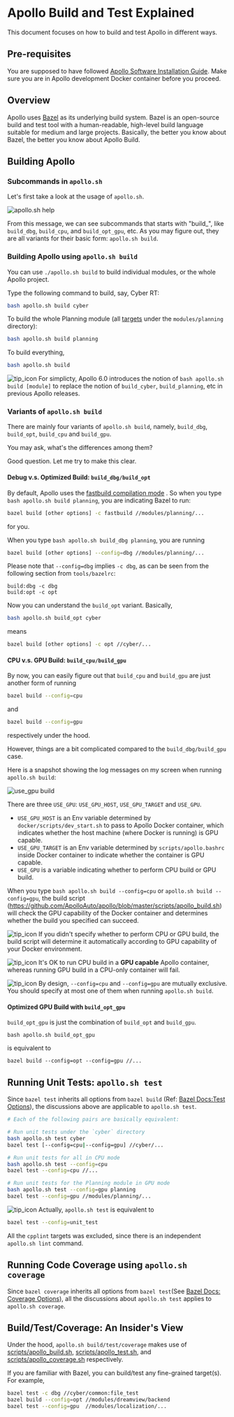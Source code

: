 # Apollo Build and Test Explained

This document focuses on how to build and test Apollo in different ways.

## Pre-requisites

You are supposed to have followed
[Apollo Software Installation Guide](../quickstart/apollo_software_installation_guide.md).
Make sure you are in Apollo development Docker container before you proceed.

## Overview

Apollo uses [Bazel](https://bazel.build) as its underlying build system. Bazel
is an open-source build and test tool with a human-readable, high-level build
language suitable for medium and large projects. Basically, the better you know
about Bazel, the better you know about Apollo Build.

## Building Apollo

### Subcommands in `apollo.sh`

Let's first take a look at the usage of `apollo.sh`.

![apollo.sh help](images/apollo_sh_help.png)

From this message, we can see subcommands that starts with "build\_", like
`build_dbg`, `build_cpu`, and `build_opt_gpu`, etc. As you may figure out, they
are all variants for their basic form: `apollo.sh build`.

### Building Apollo using `apollo.sh build`

You can use `./apollo.sh build` to build individual modules, or the whole Apollo
project.

Type the following command to build, say, Cyber RT:

```bash
bash apollo.sh build cyber
```

To build the whole Planning module (all
[targets](https://docs.bazel.build/versions/master/guide.html#target-patterns)
under the `modules/planning` directory):

```bash
bash apollo.sh build planning
```

To build everything,

```bash
bash apollo.sh build
```

![tip_icon](images/tip_icon.png) For simplicty, Apollo 6.0 introduces the notion
of `bash apollo.sh build [module]` to replace the notion of `build_cyber`,
`build_planning`, etc in previous Apollo releases.

### Variants of `apollo.sh build`

There are mainly four variants of `apollo.sh build`, namely, `build_dbg`,
`build_opt`, `build_cpu` and `build_gpu`.

You may ask, what's the differences among them?

Good question. Let me try to make this clear.

#### Debug v.s. Optimized Build: `build_dbg/build_opt`

By default, Apollo uses the
[fastbuild compilation mode](https://docs.bazel.build/versions/master/user-manual.html#flag--compilation_mode)
. So when you type `bash apollo.sh build planning`, you are indicating Bazel to
run:

```bash
bazel build [other options] -c fastbuild //modules/planning/...
```

for you.

When you type `bash apollo.sh build_dbg planning`, you are running

```bash
bazel build [other options] --config=dbg //modules/planning/...
```

Please note that `--config=dbg` implies `-c dbg`, as can be seen from the
following section from `tools/bazelrc`:

```
build:dbg -c dbg
build:opt -c opt
```

Now you can understand the `build_opt` variant. Basically,

```bash
bash apollo.sh build_opt cyber
```

means

```bash
bazel build [other options] -c opt //cyber/...
```

#### CPU v.s. GPU Build: `build_cpu/build_gpu`

By now, you can easily figure out that `build_cpu` and `build_gpu` are just
another form of running

```bash
bazel build --config=cpu
```

and

```bash
bazel build --config=gpu
```

respectively under the hood.

However, things are a bit complicated compared to the `build_dbg/build_gpu`
case.

Here is a snapshot showing the log messages on my screen when running
`apollo.sh build`:

![use_gpu build](images/build_use_gpu.png)

There are three `USE_GPU`: `USE_GPU_HOST`, `USE_GPU_TARGET` and `USE_GPU`.

- `USE_GPU_HOST` is an Env variable determined by `docker/scripts/dev_start.sh`
  to pass to Apollo Docker container, which indicates whether the host machine
  (where Docker is running) is GPU capable.
- `USE_GPU_TARGET` is an Env variable determined by `scripts/apollo.bashrc`
  inside Docker container to indicate whether the container is GPU capable.
- `USE_GPU` is a variable indicating whether to perform CPU build or GPU build.

When you type `bash apollo.sh build --config=cpu` or
`apollo.sh build --config=gpu`, the build script
(https://github.com/ApolloAuto/apollo/blob/master/scripts/apollo_build.sh) will
check the GPU capability of the Docker container and determines whether the
build you specified can succeed.

![tip_icon](images/tip_icon.png) If you didn't specify whether to perform CPU or
GPU build, the build script will determine it automatically according to GPU
capability of your Docker environment.

![tip_icon](images/tip_icon.png) It's OK to run CPU build in a **GPU capable**
Apollo container, whereas running GPU build in a CPU-only container will fail.

![tip_icon](images/tip_icon.png) By design, `--config=cpu` and `--config=gpu`
are mutually exclusive. You should specify at most one of them when running
`apollo.sh build`.

#### Optimized GPU Build with `build_opt_gpu`

`build_opt_gpu` is just the combination of `build_opt` and `build_gpu`.

```
bash apollo.sh build_opt_gpu
```

is equivalent to

```
bazel build --config=opt --config=gpu //...
```

## Running Unit Tests: `apollo.sh test`

Since `bazel test` inherits all options from `bazel build` (Ref:
[Bazel Docs:Test Options](https://docs.bazel.build/versions/master/command-line-reference.html#test-options)),
the discussions above are applicable to `apollo.sh test`.

```bash
# Each of the following pairs are basically equivalent:

# Run unit tests under the `cyber` directory
bash apollo.sh test cyber
bazel test [--config=cpu|--config=gpu] //cyber/...

# Run unit tests for all in CPU mode
bash apollo.sh test --config=cpu
bazel test --config=cpu //...

# Run unit tests for the Planning module in GPU mode
bash apollo.sh test --config=gpu planning
bazel test --config=gpu //modules/planning/...
```

![tip_icon](images/tip_icon.png) Actually, `apollo.sh test` is equivalent to

```bash
bazel test --config=unit_test
```

All the `cpplint` targets was excluded, since there is an independent
`apollo.sh lint` command.

## Running Code Coverage using `apollo.sh coverage`

Since `bazel coverage` inherits all options from `bazel test`(See
[Bazel Docs: Coverage Options](https://docs.bazel.build/versions/master/command-line-reference.html#coverage-options)),
all the discussions about `apollo.sh test` applies to `apollo.sh coverage`.

## Build/Test/Coverage: An Insider's View

Under the hood, `apollo.sh build/test/coverage` makes use of
[scripts/apollo_build.sh](https://github.com/ApolloAuto/apollo/blob/master/scripts/apollo_build.sh),
[scripts/apollo_test.sh](https://github.com/ApolloAuto/apollo/blob/master/scripts/apollo_test.sh),
and
[scripts/apollo_coverage.sh](https://github.com/ApolloAuto/apollo/blob/master/scripts/apollo_coverage.sh)
respectively.

If you are familiar with Bazel, you can build/test any fine-grained target(s).
For example,

```bash
bazel test -c dbg //cyber/common:file_test
bazel build --config=opt //modules/dreamview/backend
bazel test --config=gpu  //modules/localization/...
```
